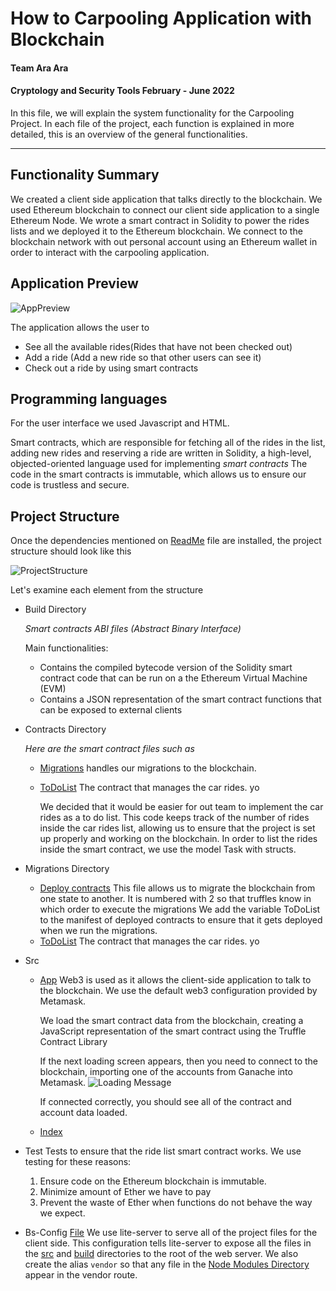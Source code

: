 # How to Carpooling Application with Blockchain 
 
#### Team Ara Ara

#### Cryptology and Security Tools February - June 2022

In this file, we will explain the system functionality for the Carpooling Project. In each file of the project, each function is explained in more detailed, this is an overview of the general functionalities.

---

## Functionality Summary
We created a client side application that talks directly to the blockchain. We used Ethereum blockchain to connect our client side application to a single Ethereum Node. We wrote a smart contract in Solidity to power the rides lists and we deployed it to the Ethereum blockchain. We connect to the blockchain network with out personal account using an Ethereum wallet in order to interact with the carpooling application.

## Application Preview
![AppPreview](https://user-images.githubusercontent.com/47361500/173672123-c9a3b23b-4b6a-4256-a225-9714ece580c9.png)

The application allows the user to
<ul>
    <li> See all the available rides(Rides that have not been checked out)</li>
    <li> Add a ride (Add a new ride so that other users can see it)</li>
    <li> Check out a ride by using smart contracts</li>
</ul>

## Programming languages 
For the user interface we used Javascript and HTML.

Smart contracts, which are responsible for fetching all of the rides in the list, adding new rides and reserving a ride are written in Solidity, a high-level, objected-oriented language used for implementing *smart contracts* The code in the smart contracts is immutable, which allows us to ensure our code is trustless and secure.   

## Project Structure 

Once the dependencies mentioned on [ReadMe](../../README.md) file are installed, the project structure should look like this

![ProjectStructure](https://user-images.githubusercontent.com/47361500/173672914-bd5fb016-d6e7-4960-8c88-036815cf7912.png)

Let's examine each element from the structure

* Build Directory

     _Smart contracts ABI files (Abstract Binary Interface)_
     
     Main functionalities:
     - Contains the compiled bytecode version of the Solidity smart contract code that can be run on a the Ethereum Virtual Machine (EVM)
     - Contains a JSON representation of the smart contract functions that can be exposed to external clients


* Contracts Directory

     _Here are the smart contract files such as_

     -  [Migrations](contracts/Migrations.sol) handles our migrations to the blockchain.
     -  [ToDoList](contracts/TodoList.sol) The contract that manages the car rides. yo
     
        We decided that it would be easier for out team to implement the car rides as a to do list.
        This code keeps track of the number of rides inside the car rides list, allowing us to ensure that the project is set up properly and working on the blockchain.
        In order to list the rides inside the smart contract, we use the model Task with structs.
        
* Migrations Directory 
     -  [Deploy contracts](migrations/2_deploy_contracts.sol) 
        This file allows us to migrate the blockchain from one state to another.
        It is numbered with 2 so that truffles know in which order to execute the migrations
        We add the variable ToDoList  to the manifest of deployed contracts to ensure that it gets deployed when we run the migrations.
     -  [ToDoList](contracts/TodoList.sol) The contract that manages the car rides. yo

* Src
    - [App](src/app.js) 
      Web3 is used as it allows the client-side application to talk to the blockchain. 
      We use the default web3 configuration provided by Metamask.
      
      We load the smart contract data from the blockchain, creating a JavaScript representation of the smart contract using the Truffle Contract Library
      
      If the next loading screen appears, then you need to connect to the blockchain, importing one of the accounts from Ganache into Metamask. 
      ![Loading Message](https://user-images.githubusercontent.com/47361500/173686906-648d6327-0578-42a1-9340-741774d27aed.png)
      
      If connected correctly, you should see all of the contract and account data loaded.
      
    - [Index](src/index.html) 
   
* Test
   Tests to ensure that the ride list smart contract works. We use testing for these reasons:
   1. Ensure code on the Ethereum blockchain is immutable.
   2. Minimize amount of Ether we have to pay
   3. Prevent the waste of Ether when functions do not behave the way we expect.
* Bs-Config
    [File](../../bs-config.json)
    We use lite-server to serve all of the project files for the client side. 
    This configuration tells lite-server to expose all the files in the [src](src/) and [build](build/contracts) directories to the root of the web server.
    We also create the alias `vendor` so that any file in the [Node Modules Directory](node_modules/) appear in the vendor route.
    

    


  
    








